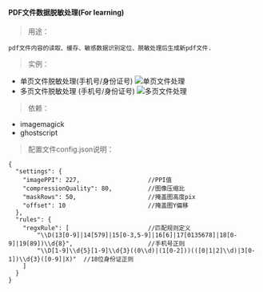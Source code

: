 #### PDF文件数据脱敏处理(For learning)
> 用途：

`pdf文件内容的读取、缓存、敏感数据识别定位、脱敏处理后生成新pdf文件.`
 

> 实例： 

-  单页文件脱敏处理(手机号/身份证号)
![单页文件处理](https://github.com/gotoolkits/pdfDtProtector/blob/master/gif/pdf_single.gif)
-  多页文件脱敏处理 (手机号/身份证号)
![多页文件处理](https://github.com/gotoolkits/pdfDtProtector/blob/master/gif/pdf_single.gif)

> 依赖：

- imagemagick 
- ghostscript

> 配置文件config.json说明：
```
{
  "settings": {            
    "imagePPI": 227,                   //PPI值
    "compressionQuality": 80,          //图像压缩比
    "maskRows": 50,                    //掩盖图高度pix
    "offset": 10                       //掩盖图Y偏移     
  },
  "rules": {
    "regxRule": [                      //匹配规则定义
        "\\D(13[0-9]|14[579]|15[0-3,5-9]|16[6]|17[0135678]|18[0-9]|19[89])\\d{8}",                     //手机号正则
        "\\D[1-9]\\d{5}[1-9]\\d{3}((0\\d)|(1[0-2]))(([0|1|2]\\d)|3[0-1])\\d{3}([0-9]|X)"  //18位身份证正则
    ]
  }
}
```
